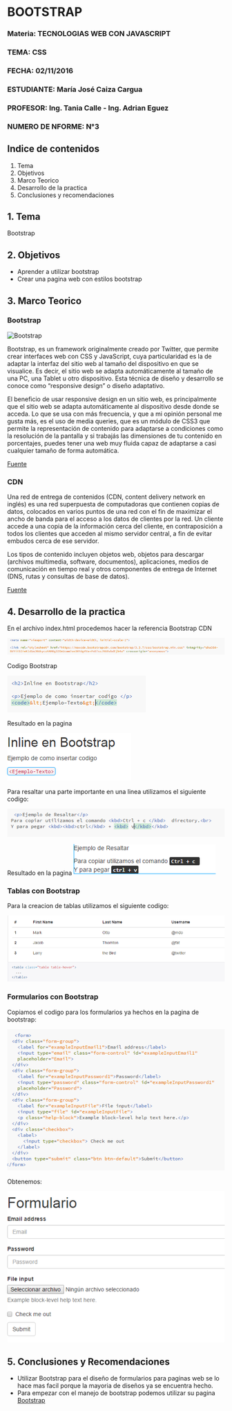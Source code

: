 # BOOTSTRAP

### Materia: TECNOLOGIAS WEB CON JAVASCRIPT
### TEMA: CSS
### FECHA: 02/11/2016
### ESTUDIANTE: María José Caiza Cargua
### PROFESOR: Ing. Tania Calle - Ing. Adrian Eguez
### NUMERO DE NFORME: N°3

## Indice de contenidos

1. Tema
2. Objetivos
3. Marco Teorico
4. Desarrollo de la practica
5. Conclusiones y recomendaciones

## 1. Tema

Bootstrap

## 2. Objetivos

* Aprender a utilizar bootstrap
* Crear una pagina web con estilos bootstrap

## 3. Marco Teorico

### Bootstrap

![Bootstrap](http://txtbits.com/wp-content/uploads/2015/07/bootstrap.png)

Bootstrap, es un framework originalmente creado por Twitter, que permite crear interfaces web con CSS y JavaScript, cuya particularidad es la de adaptar la interfaz del sitio web al tamaño del dispositivo en que se visualice. Es decir, el sitio web se adapta automáticamente al tamaño de una PC, una Tablet u otro dispositivo. Esta técnica de diseño y desarrollo se conoce como “responsive design” o diseño adaptativo.

El beneficio de usar responsive design en un sitio web, es principalmente que el sitio web se adapta automáticamente al dispositivo desde donde se acceda. Lo que se usa con más frecuencia, y que a mi opinión personal me gusta más, es el uso de media queries, que es un módulo de CSS3 que permite la representación de contenido para adaptarse a condiciones como la resolución de la pantalla y si trabajás las dimensiones de tu contenido en porcentajes, puedes tener una web muy fluida capaz de adaptarse a casi cualquier tamaño de forma automática.

[Fuente](http://www.arweb.com/chucherias/editorial/%C2%BFque-es-bootstrap-y-como-funciona-en-el-diseno-web.htm)

### CDN

Una red de entrega de contenidos (CDN, content delivery network en inglés) es una red superpuesta de computadoras que contienen copias de datos, colocados en varios puntos de una red con el fin de maximizar el ancho de banda para el acceso a los datos de clientes por la red. Un cliente accede a una copia de la información cerca del cliente, en contraposición a todos los clientes que acceden al mismo servidor central, a fin de evitar embudos cerca de ese servidor.

Los tipos de contenido incluyen objetos web, objetos para descargar (archivos multimedia, software, documentos), aplicaciones, medios de comunicación en tiempo real y otros componentes de entrega de Internet (DNS, rutas y consultas de base de datos).

[Fuente](https://es.wikipedia.org/wiki/Red_de_entrega_de_contenidos)

## 4. Desarrollo de la practica

En el archivo index.html procedemos hacer la referencia Bootstrap CDN

![CDN](https://github.com/majito11/TecnologiasWeb2016B/blob/03-Bootstrap/Informe/Imagenes/CDN.PNG)

Codigo Bootstrap

![Codigo](https://github.com/majito11/TecnologiasWeb2016B/blob/03-Bootstrap/Informe/Imagenes/Inline.PNG)

Resultado en la pagina

![Ejemplo](https://github.com/majito11/TecnologiasWeb2016B/blob/03-Bootstrap/Informe/Imagenes/ImagenInline.PNG)

Para resaltar una parte importante en una linea utilizamos el siguiente codigo:

![Resaltar](https://github.com/majito11/TecnologiasWeb2016B/blob/03-Bootstrap/Informe/Imagenes/Resaltar.PNG)

Resultado en la pagina
![Ejemplo](https://github.com/majito11/TecnologiasWeb2016B/blob/03-Bootstrap/Informe/Imagenes/ResaltarI.PNG)

### Tablas con Bootstrap

Para la creacion de tablas utilizamos el siguiente codigo:

![Tabla](https://github.com/majito11/TecnologiasWeb2016B/blob/03-Bootstrap/Informe/Imagenes/Tabla.PNG)

### Formularios con Bootstrap

Copiamos el codigo para los formularios ya hechos en la pagina de bootstrap:

![Codigo](https://github.com/majito11/TecnologiasWeb2016B/blob/03-Bootstrap/Informe/Imagenes/Formulario.PNG)

Obtenemos:

![Ejemplo](https://github.com/majito11/TecnologiasWeb2016B/blob/03-Bootstrap/Informe/Imagenes/FormularioI.PNG)


## 5. Conclusiones y Recomendaciones

* Utilizar Bootstrap para el diseño de formularios para paginas web se lo hace mas facil porque la mayoria de diseños ya se encuentra hecho.
* Para empezar con el manejo de bootstrap podemos utilizar su pagina [Bootstrap](http://getbootstrap.com/css/)






















